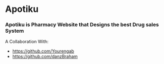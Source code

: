 # Apotiku

### Apotiku is Pharmacy Website that Designs the best Drug sales System

A Collaboration With:
- https://github.com/Yourengab
- https://github.com/danzBraham
